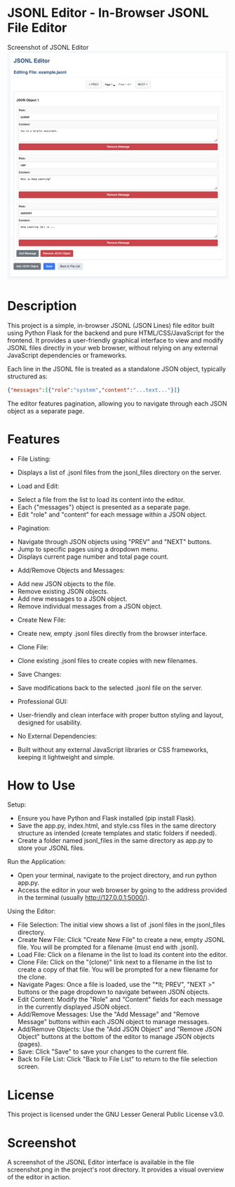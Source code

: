 # JSONL Editor - In-Browser JSONL File Editor

Screenshot of JSONL Editor
![Screenshot](https://github.com/ComposerKevin/ChatDatasetEditor/blob/main/screenshot.png?raw=true "Screenshot")

# Description

This project is a simple, in-browser JSONL (JSON Lines) file editor built using Python Flask for the backend and pure HTML/CSS/JavaScript for the frontend. It provides a user-friendly graphical interface to view and modify JSONL files directly in your web browser, without relying on any external JavaScript dependencies or frameworks.

Each line in the JSONL file is treated as a standalone JSON object, typically structured as:
```json
{"messages":[{"role":"system","content":"...text..."}]}
```

The editor features pagination, allowing you to navigate through each JSON object as a separate page.

# Features

- File Listing:
* Displays a list of .jsonl files from the jsonl_files directory on the server.
- Load and Edit:
* Select a file from the list to load its content into the editor.
* Each {"messages"} object is presented as a separate page.
* Edit "role" and "content" for each message within a JSON object.
- Pagination:
* Navigate through JSON objects using "PREV" and "NEXT" buttons.
* Jump to specific pages using a dropdown menu.
* Displays current page number and total page count.
- Add/Remove Objects and Messages:
* Add new JSON objects to the file.
* Remove existing JSON objects.
* Add new messages to a JSON object.
* Remove individual messages from a JSON object.
- Create New File:
* Create new, empty .jsonl files directly from the browser interface.
- Clone File:
* Clone existing .jsonl files to create copies with new filenames.
- Save Changes:
* Save modifications back to the selected .jsonl file on the server.
- Professional GUI:
* User-friendly and clean interface with proper button styling and layout, designed for usability.
- No External Dependencies:
* Built without any external JavaScript libraries or CSS frameworks, keeping it lightweight and simple.

# How to Use

Setup:
* Ensure you have Python and Flask installed (pip install Flask).
* Save the app.py, index.html, and style.css files in the same directory structure as intended (create templates and static folders if needed).
* Create a folder named jsonl_files in the same directory as app.py to store your JSONL files.

Run the Application:
* Open your terminal, navigate to the project directory, and run python app.py.
* Access the editor in your web browser by going to the address provided in the terminal (usually http://127.0.0.1:5000/).

Using the Editor:
* File Selection: The initial view shows a list of .jsonl files in the jsonl_files directory.
* Create New File: Click "Create New File" to create a new, empty JSONL file. You will be prompted for a filename (must end with .jsonl).
* Load File: Click on a filename in the list to load its content into the editor.
* Clone File: Click on the "(clone)" link next to a filename in the list to create a copy of that file. You will be prompted for a new filename for the clone.
* Navigate Pages: Once a file is loaded, use the "*lt; PREV", "NEXT >" buttons or the page dropdown to navigate between JSON objects.
* Edit Content: Modify the "Role" and "Content" fields for each message in the currently displayed JSON object.
* Add/Remove Messages: Use the "Add Message" and "Remove Message" buttons within each JSON object to manage messages.
* Add/Remove Objects: Use the "Add JSON Object" and "Remove JSON Object" buttons at the bottom of the editor to manage JSON objects (pages).
* Save: Click "Save" to save your changes to the current file.
* Back to File List: Click "Back to File List" to return to the file selection screen.
# License

This project is licensed under the GNU Lesser General Public License v3.0.

# Screenshot

A screenshot of the JSONL Editor interface is available in the file screenshot.png in the project's root directory. It provides a visual overview of the editor in action.
